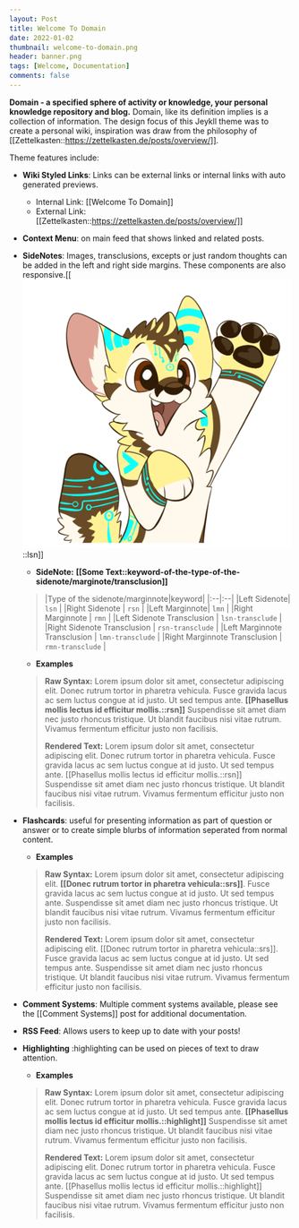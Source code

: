 ```yaml
---
layout: Post
title: Welcome To Domain
date: 2022-01-02
thumbnail: welcome-to-domain.png
header: banner.png
tags: [Welcome, Documentation]
comments: false
---
```


**Domain - a specified sphere of activity or knowledge, your personal knowledge repository and blog.**
Domain, like its definition implies is a collection of information. The design focus of this Jeykll theme was to create a personal wiki, inspiration was draw from the philosophy of [[Zettelkasten::https://zettelkasten.de/posts/overview/]].

Theme features include:
- **Wiki Styled Links**: Links can be external links or internal links with auto generated previews.  
    - Internal Link: [[Welcome To Domain]]
    - External Link: [[Zettelkasten::https://zettelkasten.de/posts/overview/]]

- **Context Menu**: on main feed that shows linked and related posts.

- **SideNotes**: Images, transclusions, excepts or just random thoughts can be added in the left and right side margins. These components are also responsive.[[<br><img src="/assets/img/hi.png">::lsn]]


    - **SideNote:** **[​[**Some Text**::keyword-of-the-type-of-the-sidenote/marginote/transclusion]]**

    > |Type of the sidenote/marginnote|keyword|
      |:--|:--|
      |Left Sidenote| `lsn` |
      |Right Sidenote | `rsn` |
      |Left Marginnote| `lmn` |
      |Right Marginnote | `rmn` |
      |Left Sidenote Transclusion | `lsn-transclude` |
      |Right Sidenote Transclusion | `rsn-transclude` |
      |Left Marginnote Transclusion | `lmn-transclude` |
      |Right Marginnote Transclusion | `rmn-transclude` |


     - **Examples**

    > **Raw Syntax:** Lorem ipsum dolor sit amet, consectetur adipiscing elit. Donec rutrum tortor in pharetra vehicula. Fusce gravida lacus ac sem luctus congue at id justo. Ut sed tempus ante. **[​[**Phasellus mollis lectus id efficitur mollis.**::rsn]]** Suspendisse sit amet diam nec justo rhoncus tristique. Ut blandit faucibus nisi vitae rutrum. Vivamus fermentum efficitur justo non facilisis.
    >
    > **Rendered Text:** Lorem ipsum dolor sit amet, consectetur adipiscing elit. Donec rutrum tortor in pharetra vehicula. Fusce gravida lacus ac sem luctus congue at id justo. Ut sed tempus ante. [[Phasellus mollis lectus id efficitur mollis.::rsn]] Suspendisse sit amet diam nec justo rhoncus tristique. Ut blandit faucibus nisi vitae rutrum. Vivamus fermentum efficitur justo non facilisis.
    >

- **Flashcards**: useful for presenting information as part of question or answer or to create simple blurbs of information seperated from normal content.


     - **Examples**

  > **Raw Syntax:** Lorem ipsum dolor sit amet, consectetur adipiscing elit. **[​[**Donec rutrum tortor in pharetra vehicula**::srs]]**. Fusce gravida lacus ac sem luctus congue at id justo. Ut sed tempus ante. Suspendisse sit amet diam nec justo rhoncus tristique. Ut blandit faucibus nisi vitae rutrum. Vivamus fermentum efficitur justo non facilisis.
  >
  > **Rendered Text:** Lorem ipsum dolor sit amet, consectetur adipiscing elit. [[Donec rutrum tortor in pharetra vehicula::srs]]. Fusce gravida lacus ac sem luctus congue at id justo. Ut sed tempus ante. Suspendisse sit amet diam nec justo rhoncus tristique. Ut blandit faucibus nisi vitae rutrum. Vivamus fermentum efficitur justo non facilisis.

- **Comment Systems**: Multiple comment systems available, please see the [[Comment Systems]] post for additional documentation.

- **RSS Feed**: Allows users to keep up to date with your posts!

- **Highlighting** :highlighting can be used on pieces of text to draw attention.

  - **Examples**

  > **Raw Syntax:** Lorem ipsum dolor sit amet, consectetur adipiscing elit. Donec rutrum tortor in pharetra vehicula. Fusce gravida lacus ac sem luctus congue at id justo. Ut sed tempus ante. **[​[**Phasellus mollis lectus id efficitur mollis.**::highlight]]** Suspendisse sit amet diam nec justo rhoncus tristique. Ut blandit faucibus nisi vitae rutrum. Vivamus fermentum efficitur justo non facilisis.
  >
  > **Rendered Text:** Lorem ipsum dolor sit amet, consectetur adipiscing elit. Donec rutrum tortor in pharetra vehicula. Fusce gravida lacus ac sem luctus congue at id justo. Ut sed tempus ante. [[Phasellus mollis lectus id efficitur mollis.::highlight]] Suspendisse sit amet diam nec justo rhoncus tristique. Ut blandit faucibus nisi vitae rutrum. Vivamus fermentum efficitur justo non facilisis.
